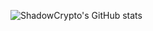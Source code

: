 ![ShadowCrypto's GitHub stats](https://github-readme-stats.vercel.app/api?username=shadowcrypto1&show_icons=true&count_private=true&theme=dark)

